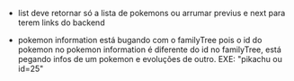 * list deve retornar só a lista de pokemons ou arrumar previus e next para terem links do backend

* pokemon information está bugando com o familyTree pois o id do pokemon no pokemon information é diferente do id no familyTree, está pegando infos de um pokemon e evoluções de outro. EXE: "pikachu ou id=25"